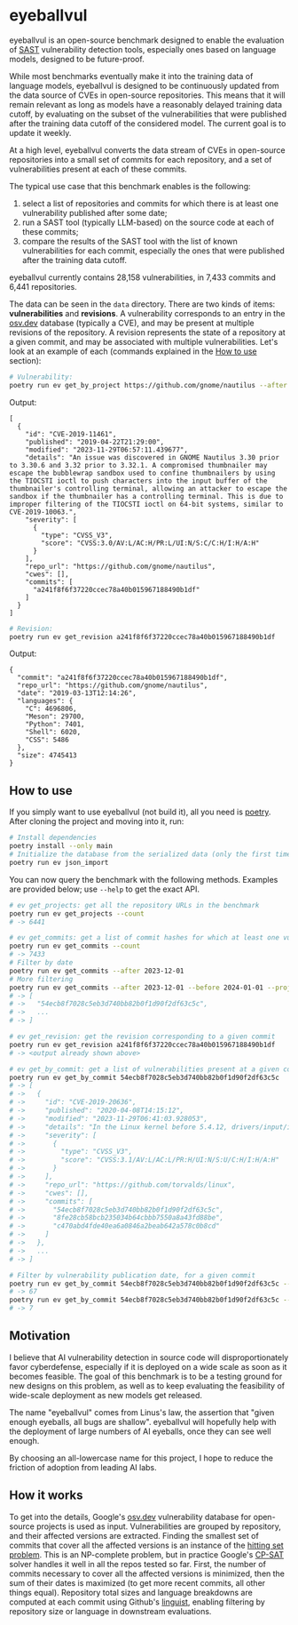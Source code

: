 # eyeballvul

eyeballvul is an open-source benchmark designed to enable the evaluation of [SAST](https://en.wikipedia.org/wiki/Static_application_security_testing) vulnerability detection tools, especially ones based on language models, designed to be future-proof.

While most benchmarks eventually make it into the training data of language models, eyeballvul is designed to be continuously updated from the data source of CVEs in open-source repositories. This means that it will remain relevant as long as models have a reasonably delayed training data cutoff, by evaluating on the subset of the vulnerabilities that were published after the training data cutoff of the considered model. The current goal is to update it weekly.

At a high level, eyeballvul converts the data stream of CVEs in open-source repositories into a small set of commits for each repository, and a set of vulnerabilities present at each of these commits.

The typical use case that this benchmark enables is the following:
1. select a list of repositories and commits for which there is at least one vulnerability published after some date;
1. run a SAST tool (typically LLM-based) on the source code at each of these commits;
1. compare the results of the SAST tool with the list of known vulnerabilities for each commit, especially the ones that were published after the training data cutoff.

eyeballvul currently contains 28,158 vulnerabilities, in 7,433 commits and 6,441 repositories.

The data can be seen in the `data` directory. There are two kinds of items: **vulnerabilities** and **revisions**. A vulnerability corresponds to an entry in the [osv.dev](https://osv.dev/) database (typically a CVE), and may be present at multiple revisions of the repository. A revision represents the state of a repository at a given commit, and may be associated with multiple vulnerabilities. Let's look at an example of each (commands explained in the [How to use](#how-to-use) section):
```bash
# Vulnerability:
poetry run ev get_by_project https://github.com/gnome/nautilus --after 2019-01-01 --before 2020-01-01
```
Output:
```
[
  {
    "id": "CVE-2019-11461",
    "published": "2019-04-22T21:29:00",
    "modified": "2023-11-29T06:57:11.439677",
    "details": "An issue was discovered in GNOME Nautilus 3.30 prior to 3.30.6 and 3.32 prior to 3.32.1. A compromised thumbnailer may escape the bubblewrap sandbox used to confine thumbnailers by using the TIOCSTI ioctl to push characters into the input buffer of the thumbnailer's controlling terminal, allowing an attacker to escape the sandbox if the thumbnailer has a controlling terminal. This is due to improper filtering of the TIOCSTI ioctl on 64-bit systems, similar to CVE-2019-10063.",
    "severity": [
      {
        "type": "CVSS_V3",
        "score": "CVSS:3.0/AV:L/AC:H/PR:L/UI:N/S:C/C:H/I:H/A:H"
      }
    ],
    "repo_url": "https://github.com/gnome/nautilus",
    "cwes": [],
    "commits": [
      "a241f8f6f37220ccec78a40b015967188490b1df"
    ]
  }
]
```

```bash
# Revision:
poetry run ev get_revision a241f8f6f37220ccec78a40b015967188490b1df
```
Output:
```
{
  "commit": "a241f8f6f37220ccec78a40b015967188490b1df",
  "repo_url": "https://github.com/gnome/nautilus",
  "date": "2019-03-13T12:14:26",
  "languages": {
    "C": 4696806,
    "Meson": 29700,
    "Python": 7401,
    "Shell": 6020,
    "CSS": 5486
  },
  "size": 4745413
}
```


## How to use
If you simply want to use eyeballvul (not build it), all you need is [poetry](https://python-poetry.org/). After cloning the project and moving into it, run:
```bash
# Install dependencies
poetry install --only main
# Initialize the database from the serialized data (only the first time)
poetry run ev json_import
```

You can now query the benchmark with the following methods. Examples are provided below; use `--help` to get the exact API.
```bash
# ev get_projects: get all the repository URLs in the benchmark
poetry run ev get_projects --count
# -> 6441

# ev get_commits: get a list of commit hashes for which at least one vulnerability was published within the optional date range.
poetry run ev get_commits --count
# -> 7433
# Filter by date
poetry run ev get_commits --after 2023-12-01
# More filtering
poetry run ev get_commits --after 2023-12-01 --before 2024-01-01 --project https://github.com/torvalds/linux
# -> [
# ->   "54ecb8f7028c5eb3d740bb82b0f1d90f2df63c5c",
# ->   ...
# -> ]

# ev get_revision: get the revision corresponding to a given commit
poetry run ev get_revision a241f8f6f37220ccec78a40b015967188490b1df
# -> <output already shown above>

# ev get_by_commit: get a list of vulnerabilities present at a given commit
poetry run ev get_by_commit 54ecb8f7028c5eb3d740bb82b0f1d90f2df63c5c
# -> [
# ->   {
# ->     "id": "CVE-2019-20636",
# ->     "published": "2020-04-08T14:15:12",
# ->     "modified": "2023-11-29T06:41:03.928053",
# ->     "details": "In the Linux kernel before 5.4.12, drivers/input/input.c has out-of-bounds writes via a crafted keycode table, as demonstrated by input_set_keycode, aka CID-cb222aed03d7.",
# ->     "severity": [
# ->       {
# ->         "type": "CVSS_V3",
# ->         "score": "CVSS:3.1/AV:L/AC:L/PR:H/UI:N/S:U/C:H/I:H/A:H"
# ->       }
# ->     ],
# ->     "repo_url": "https://github.com/torvalds/linux",
# ->     "cwes": [],
# ->     "commits": [
# ->       "54ecb8f7028c5eb3d740bb82b0f1d90f2df63c5c",
# ->       "8fe28cb58bcb235034b64cbbb7550a8a43fd88be",
# ->       "c470abd4fde40ea6a0846a2beab642a578c0b8cd"
# ->     ]
# ->   },
# ->   ...
# -> ]

# Filter by vulnerability publication date, for a given commit
poetry run ev get_by_commit 54ecb8f7028c5eb3d740bb82b0f1d90f2df63c5c --count
# -> 67
poetry run ev get_by_commit 54ecb8f7028c5eb3d740bb82b0f1d90f2df63c5c --after 2024-01-01 --count
# -> 7
```

## Motivation
I believe that AI vulnerability detection in source code will disproportionately favor cyberdefense, especially if it is deployed on a wide scale as soon as it becomes feasible. The goal of this benchmark is to be a testing ground for new designs on this problem, as well as to keep evaluating the feasibility of wide-scale deployment as new models get released.

The name "eyeballvul" comes from Linus's law, the assertion that "given enough eyeballs, all bugs are shallow". eyeballvul will hopefully help with the deployment of large numbers of AI eyeballs, once they can see well enough.

By choosing an all-lowercase name for this project, I hope to reduce the friction of adoption from leading AI labs.

## How it works
To get into the details, Google's [osv.dev](https://osv.dev/) vulnerability database for open-source projects is used as input. Vulnerabilities are grouped by repository, and their affected versions are extracted. Finding the smallest set of commits that cover all the affected versions is an instance of the [hitting set problem](https://en.wikipedia.org/wiki/Set_cover_problem#Hitting_set_formulation). This is an NP-complete problem, but in practice Google's [CP-SAT](https://or-tools.github.io/docs/pdoc/ortools/sat/python/cp_model.html) solver handles it well in all the repos tested so far. First, the number of commits necessary to cover all the affected versions is minimized, then the sum of their dates is maximized (to get more recent commits, all other things equal). Repository total sizes and language breakdowns are computed at each commit using Github's [linguist](https://github.com/github-linguist/linguist), enabling filtering by repository size or language in downstream evaluations.
